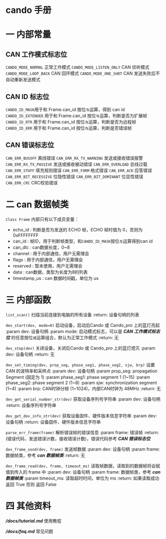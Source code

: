 cando 手册
===
# 一 内部常量

## CAN 工作模式标志位
`CANDO_MODE_NORMAL` 正常工作模式
`CANDO_MODE_LISTEN_ONLY` CAN 侦听模式
`CANDO_MODE_LOOP_BACK` CAN 回环模式
`CANDO_MODE_ONE_SHOT` CAN 发送失败后不自动重新发送模式

## CAN ID 标志位
`CANDO_ID_MASK`用于和 Frame.can_id 按位`与`运算，得到 can id
`CANDO_ID_EXTENDED` 用于和 Frame.can_id 按位`与`运算，判断是否为扩展帧
`CANDO_ID_RTR` 用于和 Frame.can_id 按位`与`运算，判断是否为远程帧
`CANDO_ID_ERR` 用于和 Frame.can_id 按位`与`运算，判断是否错误帧

## CAN 错误标志位
`CAN_ERR_BUSOFF` 离线错误
`CAN_ERR_RX_TX_WARNING` 发送或接收错误报警
`CAN_ERR_RX_TX_PASSIVE` 发送或接收被动错误
`CAN_ERR_OVERLOAD` 总线过载
`CAN_ERR_STUFF` 填充规则错误
`CAN_ERR_FORM` 格式错误
`CAN_ERR_ACK` 应答错误
`CAN_ERR_BIT_RECESSIVE` 位隐性错误
`CAN_ERR_BIT_DOMINANT` 位显性错误
`CAN_ERR_CRC` CRC校验错误

# 二 can 数据帧类
`Class Frame` 内部只有以下成员变量：
* echo_id :  判断是否为发送的 ECHO 帧，ECHO 帧时值为 0，否则为 0xFFFFFFFF
* can_id : 帧ID，用于判断帧类型，和`CANDO_ID_MASK`按位`与`运算得到can id
* can_dlc :  can数据长度，0~8
* channel :  用于内部通信，用户无需理会
* flags : 用于内部通信，用户无需理会
* reserved : 暂未使用，用户无需理会
* data :  can数据，类型为长度为8的列表
* timestamp_us : can 数据时间戳，单位为 us

# 三 内部函数
`list_scan()` 
    扫描当前连接到电脑的所有设备
    :return: 设备句柄的列表

`dev_start(dev, mode=0)` 
    启动设备，启动后Cando 或 Cando_pro 上的蓝灯亮起
    :param dev: 设备句柄
    :param mode: 启动模式标志，可以是 ***CAN 工作模式标志位***  的任意按位`或`运算组合，默认为正常工作模式
    :return: 无

`dev_stop(dev)`
    关闭设备，关闭后Cando 或 Cando_pro 上的蓝灯熄灭
    :param dev: 设备句柄
    :return: 无

`dev_set_timing(dev, prop_seg, phase_seg1, phase_seg2, sjw, brp)`
    设置 CAN 的波特率和采样点
    :param dev: 设备句柄
    :param prop_seg: propagation Segment (固定为 1)
    :param phase_seg1: phase segment 1 (1~15)
    :param phase_seg2: phase segment 2 (1~8)
    :param sjw: synchronization segment (1~4)
    :param brp: CAN时钟分频 (1~1024)，内部CAN时钟为 48MHz 
    :return: 无

`dev_get_serial_number_str(dev)`
    获取设备序列号字符串
    :param dev: 设备句柄
    :return: 设备序列号字符串

`dev_get_dev_info_str(dev)`
    获取设备固件、硬件版本信息字符串
    :param dev: 设备句柄
    :return: 设备固件、硬件版本信息字符串

`parse_err_frame(frame)`
    解析错误帧的错误信息
    :param frame: 错误帧
    :return: (错误代码，发送错误计数，接收错误计数)，错误代码参考 ***CAN 错误标志位***

`dev_frame_send(dev, frame)`
    发送帧数据
    :param dev: 设备句柄
    :param frame: 数据帧类，参考 ***can 数据帧类***
    :return: 无

`dev_frame_read(dev, frame, timeout_ms)`
    读取帧数据，读取到的数据帧将会赋值到传入的 frame 中
    :param dev: 设备句柄
    :param frame: 数据帧类，参考 ***can 数据帧类***
    :param timeout_ms: 读取超时时间，单位为 ms
    :return: 如果读取成功返回 True 否则 返回 False

# 四 其他资料

***/docs/tutorial.md***   使用教程

***/docs/faq.md***		   常见问题
